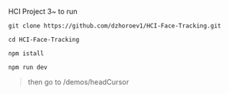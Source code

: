 HCI Project 3~ 
to run 

`git clone https://github.com/dzhoroev1/HCI-Face-Tracking.git`

`cd HCI-Face-Tracking`

`npm istall`

`npm run dev`
> then go to /demos/headCursor
